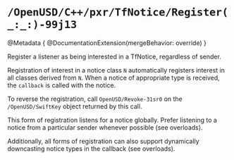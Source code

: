# ``/OpenUSD/C++/pxr/TfNotice/Register(_:_:)-99j13``

@Metadata {
    @DocumentationExtension(mergeBehavior: override)
}

Register a listener as being interested in a TfNotice, regardless of sender. 

Registration of interest in a notice class `N` automatically registers interest in all classes derived from `N`. When a notice of appropriate type is received, the `callback` is called with the notice.

To reverse the registration, call ``OpenUSD/Revoke-31sr0`` on the ``/OpenUSD/SwiftKey`` object returned by this call.

This form of registration listens for a notice globally. Prefer listening to a notice from a particular sender whenever possible (see overloads).

Additionally, all forms of registration can also support dynamically downcasting notice types in the callback (see overloads).